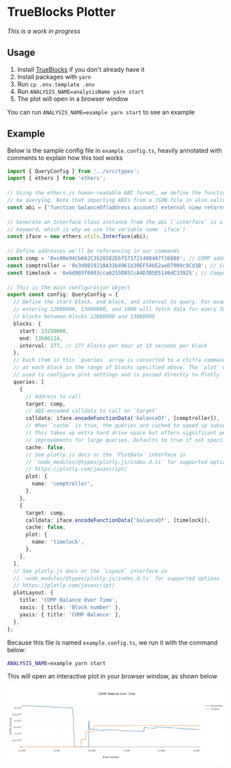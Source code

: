 # TrueBlocks Plotter

_This is a work in progress_

## Usage

1. Install [TrueBlocks](https://github.com/TrueBlocks/trueblocks-core/) if you don't already have it
2. Install packages with `yarn`
3. Run `cp .env.template .env`
4. Run `ANALYSIS_NAME=analysisName yarn start`
5. The plot will open in a browser window

You can run `ANALYSIS_NAME=example yarn start` to see an example

## Example

Below is the sample config file in `example.config.ts`, heavily annotated with comments to explain how this tool works

```typescript
import { QueryConfig } from '../src/types';
import { ethers } from 'ethers';

// Using the ethers.js human-readable ABI format, we define the functions we'll
// be querying. Note that importing ABIs from a JSON file in also valid
const abi = ['function balanceOf(address account) external view returns (uint256)'];

// Generate an Interface class instance from the abi (`interface` is a reserved
// keyword, which is why we use the variable name `iface`)
const iface = new ethers.utils.Interface(abi);

// Define addresses we'll be referencing in our commands
const comp = '0xc00e94Cb662C3520282E6f5717214004A7f26888'; // COMP address
const comptroller = '0x3d9819210A31b4961b30EF54bE2aeD79B9c9Cd3B'; // Compound comptroller address
const timelock = '0x6d903f6003cca6255D85CcA4D3B5E5146dC33925'; // Compound timelock

// This is the main configuration object
export const config: QueryConfig = {
  // Define the start block, end block, and interval to query. For example,
  // entering 12000000, 13000000, and 1000 will fetch data for every 1000
  // blocks between blocks 12000000 and 13000000
  blocks: {
    start: 13250000,
    end: 13506114,
    interval: 277, // 277 blocks per hour at 13 seconds per block
  },
  // Each item in this `queries` array is converted to a chifra command to execute
  // at each block in the range of blocks specified above. The `plot` object is
  // used to configure plot settings and is passed directly to Plotly
  queries: [
    {
      // Address to call
      target: comp,
      // ABI-encoded calldata to call on `target`
      calldata: iface.encodeFunctionData('balanceOf', [comptroller]),
      // When `cache` is true, the queries are cached to speed up subsequent runs.
      // This takes up extra hard drive space but offers significant performance
      // improvements for large queries. Defaults to true if not specified
      cache: false,
      // See plotly.js docs or the `PlotData` interface in
      // `node_modules/@types/plotly.js/index.d.ts` for supported options
      // https://plotly.com/javascript/
      plot: {
        name: 'comptroller',
      },
    },
    {
      target: comp,
      calldata: iface.encodeFunctionData('balanceOf', [timelock]),
      cache: false,
      plot: {
        name: 'timelock',
      },
    },
  ],
  // See plotly.js docs or the `Layout` interface in
  // `node_modules/@types/plotly.js/index.d.ts` for supported options
  // https://plotly.com/javascript/
  plotLayout: {
    title: 'COMP Balance Over Time',
    xaxis: { title: 'Block number' },
    yaxis: { title: 'COMP Balance' },
  },
};
```

Because this file is named `example.config.ts`, we run it with the command below:

```sh
ANALYSIS_NAME=example yarn start
```

This will open an interactive plot in your browser window, as shown below

[![Example](assets/example.gif)](assets/example.gif)

